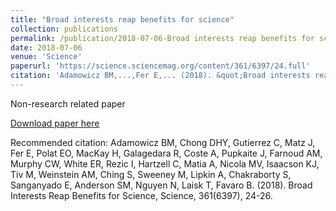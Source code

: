 ```yaml
---
title: "Broad interests reap benefits for science"
collection: publications
permalink: /publication/2018-07-06-Broad interests reap benefits for science
date: 2018-07-06
venue: 'Science'
paperurl: 'https://science.sciencemag.org/content/361/6397/24.full'
citation: 'Adamowicz BM,...,Fer E,... (2018). &quot;Broad interests reap benefits for science.&quot; <i>Science</i>. 361(6397).'
---
```

Non-research related paper

[Download paper here](https://science.sciencemag.org/content/361/6397/24.full)

Recommended citation: Adamowicz BM, Chong DHY, Gutierrez C, Matz J, Fer E, Polat EO, MacKay H, Galagedara R, Coste A, Pupkaite J, Farnoud AM, Murphy CW, White ER, Rezic I, Hartzell C, Matia A, Nicola MV, Isaacson KJ, Tiv M, Weinstein AM, Ching S, Sweeney M, Lipkin A, Chakraborty S, Sanganyado E, Anderson SM, Nguyen N, Laisk T, Favaro B. (2018). Broad Interests Reap Benefits for Science, Science, 361(6397), 24-26.

